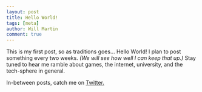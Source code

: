 ```yaml
---
layout: post
title: Hello World!
tags: [meta]
author: Will Martin
comment: true
---
```


This is my first post, so as traditions goes... Hello World! I plan to post something every two weeks. _(We will see how well I can keep that up.)_ Stay tuned to hear me ramble about games, the internet, university, and the tech-sphere in general. 

In-between posts, catch me on [Twitter.](https://twitter.com/will_martian)
